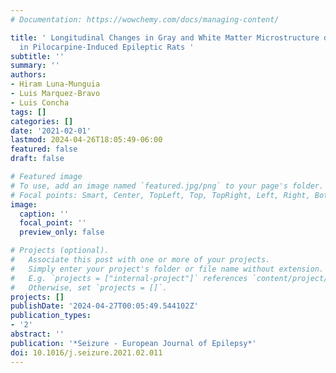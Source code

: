 ```yaml
---
# Documentation: https://wowchemy.com/docs/managing-content/

title: ' Longitudinal Changes in Gray and White Matter Microstructure during Epileptogenesis
  in Pilocarpine-Induced Epileptic Rats '
subtitle: ''
summary: ''
authors:
- Hiram Luna-Munguia
- Luis Marquez-Bravo
- Luis Concha
tags: []
categories: []
date: '2021-02-01'
lastmod: 2024-04-26T18:05:49-06:00
featured: false
draft: false

# Featured image
# To use, add an image named `featured.jpg/png` to your page's folder.
# Focal points: Smart, Center, TopLeft, Top, TopRight, Left, Right, BottomLeft, Bottom, BottomRight.
image:
  caption: ''
  focal_point: ''
  preview_only: false

# Projects (optional).
#   Associate this post with one or more of your projects.
#   Simply enter your project's folder or file name without extension.
#   E.g. `projects = ["internal-project"]` references `content/project/deep-learning/index.md`.
#   Otherwise, set `projects = []`.
projects: []
publishDate: '2024-04-27T00:05:49.544102Z'
publication_types:
- '2'
abstract: ''
publication: '*Seizure - European Journal of Epilepsy*'
doi: 10.1016/j.seizure.2021.02.011
---
```

